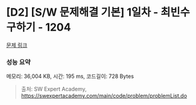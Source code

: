 # [D2] [S/W 문제해결 기본] 1일차 - 최빈수 구하기 - 1204 

[문제 링크](https://swexpertacademy.com/main/code/problem/problemDetail.do?contestProbId=AV13zo1KAAACFAYh) 

### 성능 요약

메모리: 36,004 KB, 시간: 195 ms, 코드길이: 728 Bytes



> 출처: SW Expert Academy, https://swexpertacademy.com/main/code/problem/problemList.do